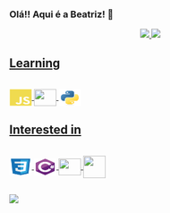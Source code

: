 ### Olá!! Aqui é a Beatriz!  👋
<div align="center">
<a href="https://github.com/beatrizkloss">
<img height="180em" src="https://github-readme-stats.vercel.app/api?username=beatrizkloss&show_icons=true&theme=dark&include_all_commits=true&count_private=true"/>
<img height="180em" src="https://github-readme-stats.vercel.app/api/top-langs/?username=beatrizkloss&layout=compact&langs_count=7&theme=dark"/>
</div>
    


  ## <h2 align="left"> Learning </h2>
<div style="display: inline_block"><br>
<img align="center" height="30" width="40" src="https://raw.githubusercontent.com/devicons/devicon/master/icons/javascript/javascript-plain.svg">
<img align="center" height="30" width="40" src="https://cdn.jsdelivr.net/gh/devicons/devicon/icons/html5/html5-original.svg" />
<img align="center" height="30" width="40" src="https://raw.githubusercontent.com/devicons/devicon/master/icons/python/python-original.svg">
</div>
  
  ## <h2 align="left"> Interested in </h2>
<div style="display: inline_block"><br>
<img align="center" height="30" width="40" src="https://raw.githubusercontent.com/devicons/devicon/master/icons/css3/css3-original.svg">
<img align="center" height="30" width="40" src="https://raw.githubusercontent.com/devicons/devicon/master/icons/csharp/csharp-original.svg">
<img align="center" height="30" width="40" src="https://cdn.jsdelivr.net/gh/devicons/devicon/icons/cplusplus/cplusplus-original.svg" />
<img align="center" height="40" width="40" src="https://cdn.jsdelivr.net/gh/devicons/devicon/icons/phpstorm/phpstorm-original.svg" />
</div>
    
 ##
 
<div aling="center">
<a href="https://github.com/beatrizkloss">           
<img height="180em" src="https://github-readme-streak-stats.herokuapp.com/?user=beatrizkloss&theme=dark"/>
</div>

                                                             
    

   



 
 
